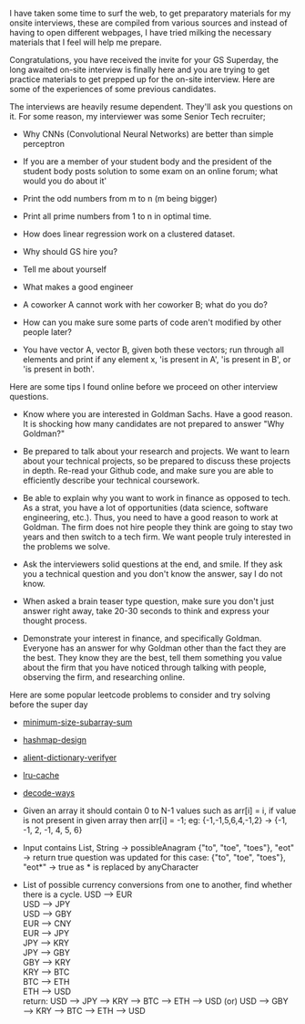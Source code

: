 I have taken some time to surf the web, to get preparatory materials for my onsite interviews, these are compiled from various sources and instead of having to open different webpages, I have tried milking the necessary materials that I feel will help me prepare.

Congratulations, you have received the invite for your GS Superday, the long awaited on-site interview is finally here and you are trying to get practice materials to get prepped up for the on-site interview. Here are some of the experiences of some previous candidates.

The interviews are heavily resume dependent. They'll ask you questions on it. For some reason, my interviewer was some Senior Tech recruiter;
 * Why CNNs (Convolutional Neural Networks) are better than simple perceptron 

* If you are a member of your student body and the president of the student body posts solution to some exam on an online forum; what would you do about it'

* Print the odd numbers from m to n (m being bigger)

* Print all prime numbers from 1 to n in optimal time. 

* How does linear regression work on a clustered dataset. 

* Why should GS hire you?

* Tell me about yourself

* What makes a good engineer

* A coworker A cannot work with her coworker B; what do you do?

* How can you make sure some parts of code aren't modified by other people later?

* You have vector A, vector B, given both these vectors; run through all elements and print if any element x, 'is present in A', 'is present in B', or 'is present in both'.

Here are some tips I found online before we proceed on other interview questions.

* Know where you are interested in Goldman Sachs. Have a good reason. It is shocking how many candidates are not prepared to answer "Why Goldman?"

* Be prepared to talk about your research and projects. We want to learn about your technical projects, so be prepared to discuss these projects in depth. Re-read your Github code, and make sure you are able to efficiently describe your technical coursework.

* Be able to explain why you want to work in finance as opposed to tech. As a strat, you have a lot of opportunities (data science, software engineering, etc.). Thus, you need to have a good reason to work at Goldman. The firm does not hire people they think are going to stay two years and then switch to a tech firm. We want people truly interested in the problems we solve.

* Ask the interviewers solid questions at the end, and smile. If they ask you a technical question and you don't know the answer, say I do not know. 

* When asked a brain teaser type question, make sure you don't just answer right away, take 20-30 seconds to think and express your thought process. 

* Demonstrate your interest in finance, and specifically Goldman. Everyone has an answer for why Goldman other than the fact they are the best. They know they are the best, tell them something you value about the firm that you have noticed through talking with people, observing the firm, and researching online.

Here are some popular leetcode problems to consider and try solving before the super day

* [minimum-size-subarray-sum](https://leetcode.com/problems/minimum-size-subarray-sum/)

* [hashmap-design](https://leetcode.com/problems/design-hashmap/)

* [alient-dictionary-verifyer](https://leetcode.com/problems/verifying-an-alien-dictionary/)

* [lru-cache](https://leetcode.com/problems/lru-cache/)

* [decode-ways](https://leetcode.com/problems/decode-ways/)

* Given an array it should contain 0 to N-1 values such as arr[i] = i, if value is not present in given array then arr[i] = -1;
eg: {-1,-1,5,6,4,-1,2} -> {-1, -1, 2, -1, 4, 5, 6}

* Input contains List, String -> possibleAnagram {"to", "toe", "toes"}, "eot" -> return true question was updated for this case: {"to", "toe", "toes"}, "eot*" -> true as * is replaced by anyCharacter

* List of possible currency conversions from one to another, find whether there is a cycle.
USD —> EUR <br>
USD —> JPY <br>
USD —> GBY <br>
EUR —> CNY <br>
EUR —> JPY <br>
JPY —> KRY <br>
JPY —> GBY <br>
GBY —> KRY <br>
KRY —> BTC <br>
BTC —> ETH <br>
ETH —> USD <br>
	return: USD —> JPY —> KRY —> BTC —> ETH —> USD (or)
	USD —> GBY —> KRY —> BTC —> ETH —> USD


